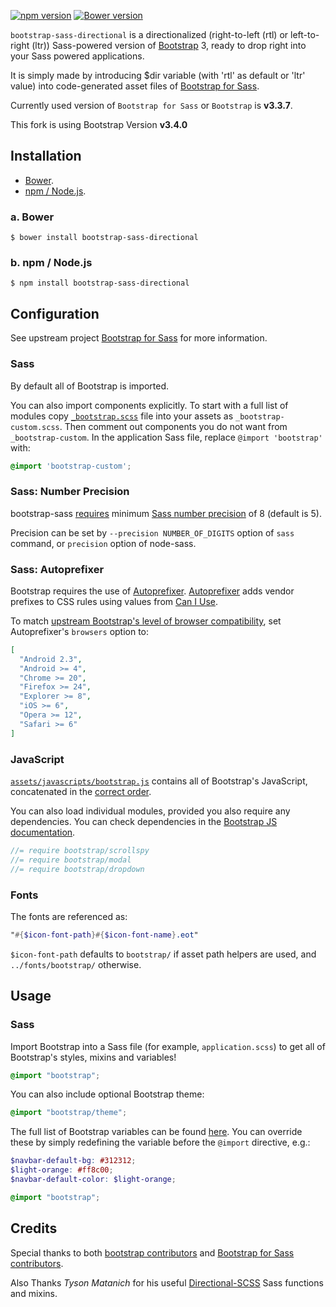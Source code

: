 [![npm version](https://badge.fury.io/js/bootstrap-sass-directional.svg)](https://badge.fury.io/js/bootstrap-sass-directional)
[![Bower version](https://badge.fury.io/bo/bootstrap-sass-directional.svg)](https://badge.fury.io/bo/bootstrap-sass-directional)

`bootstrap-sass-directional` is a directionalized (right-to-left (rtl) or left-to-right (ltr)) Sass-powered version of [Bootstrap](https://github.com/twbs/bootstrap) 3, ready to drop right into your Sass powered applications.

It is simply made by introducing $dir variable (with 'rtl' as default or 'ltr' value) into code-generated asset files of [Bootstrap for Sass](https://github.com/twbs/bootstrap-sass).

Currently used version of `Bootstrap for Sass` or `Bootstrap` is **v3.3.7**.

This fork is using Bootstrap Version **v3.4.0**

## Installation

* [Bower](#a-bower).
* [npm / Node.js](#b-npm--nodejs).

### a. Bower

```console
$ bower install bootstrap-sass-directional
```

### b. npm / Node.js

```console
$ npm install bootstrap-sass-directional
```


## Configuration

See upstream project [Bootstrap for Sass](https://github.com/twbs/bootstrap-sass) for more information.
### Sass

By default all of Bootstrap is imported.

You can also import components explicitly. To start with a full list of modules copy
[`_bootstrap.scss`](assets/stylesheets/_bootstrap.scss) file into your assets as `_bootstrap-custom.scss`.
Then comment out components you do not want from `_bootstrap-custom`.
In the application Sass file, replace `@import 'bootstrap'` with:

```scss
@import 'bootstrap-custom';
```

### Sass: Number Precision

bootstrap-sass [requires](https://github.com/twbs/bootstrap-sass/issues/409) minimum [Sass number precision][sass-precision] of 8 (default is 5).

Precision can be set by `--precision NUMBER_OF_DIGITS` option of `sass` command, or `precision` option of node-sass.

### Sass: Autoprefixer

Bootstrap requires the use of [Autoprefixer][autoprefixer].
[Autoprefixer][autoprefixer] adds vendor prefixes to CSS rules using values from [Can I Use](http://caniuse.com/).

To match [upstream Bootstrap's level of browser compatibility](http://getbootstrap.com/getting-started/#support), set Autoprefixer's `browsers` option to:
```json
[
  "Android 2.3",
  "Android >= 4",
  "Chrome >= 20",
  "Firefox >= 24",
  "Explorer >= 8",
  "iOS >= 6",
  "Opera >= 12",
  "Safari >= 6"
]
```

### JavaScript

[`assets/javascripts/bootstrap.js`](/assets/javascripts/bootstrap.js) contains all of Bootstrap's JavaScript,
concatenated in the [correct order](/assets/javascripts/bootstrap-sprockets.js).

You can also load individual modules, provided you also require any dependencies.
You can check dependencies in the [Bootstrap JS documentation][jsdocs].

```js
//= require bootstrap/scrollspy
//= require bootstrap/modal
//= require bootstrap/dropdown
```

### Fonts

The fonts are referenced as:

```scss
"#{$icon-font-path}#{$icon-font-name}.eot"
```

`$icon-font-path` defaults to `bootstrap/` if asset path helpers are used, and `../fonts/bootstrap/` otherwise.

## Usage

### Sass

Import Bootstrap into a Sass file (for example, `application.scss`) to get all of Bootstrap's styles, mixins and variables!

```scss
@import "bootstrap";
```

You can also include optional Bootstrap theme:

```scss
@import "bootstrap/theme";
```

The full list of Bootstrap variables can be found [here](http://getbootstrap.com/customize/#less-variables). You can override these by simply redefining the variable before the `@import` directive, e.g.:

```scss
$navbar-default-bg: #312312;
$light-orange: #ff8c00;
$navbar-default-color: $light-orange;

@import "bootstrap";
```

## Credits

Special thanks to both [bootstrap contributors](https://github.com/twbs/bootstrap/graphs/contributors) and [Bootstrap for Sass contributors](https://github.com/twbs/bootstrap-sass/graphs/contributors).

Also Thanks *Tyson Matanich* for his useful [Directional-SCSS](https://github.com/tysonmatanich/directional-scss) Sass functions and mixins.

[jsdocs]: http://getbootstrap.com/javascript/#transitions
[sass-precision]: http://sass-lang.com/documentation/Sass/Script/Value/Number.html#precision%3D-class_method
[autoprefixer]: https://github.com/postcss/autoprefixer
